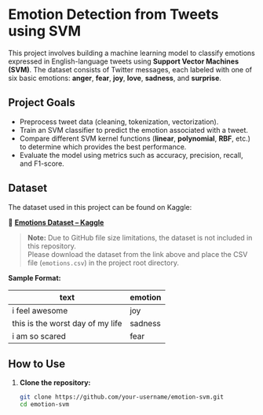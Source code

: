 # Emotion Detection from Tweets using SVM

This project involves building a machine learning model to classify emotions expressed in English-language tweets using **Support Vector Machines (SVM)**. The dataset consists of Twitter messages, each labeled with one of six basic emotions: **anger**, **fear**, **joy**, **love**, **sadness**, and **surprise**.

## Project Goals

- Preprocess tweet data (cleaning, tokenization, vectorization).
- Train an SVM classifier to predict the emotion associated with a tweet.
- Compare different SVM kernel functions (**linear**, **polynomial**, **RBF**, etc.) to determine which provides the best performance.
- Evaluate the model using metrics such as accuracy, precision, recall, and F1-score.

## Dataset

The dataset used in this project can be found on Kaggle:

🔗 **[Emotions Dataset – Kaggle](https://www.kaggle.com/datasets/bhavikjikadara/emotions-dataset)**

> **Note:** Due to GitHub file size limitations, the dataset is not included in this repository.  
> Please download the dataset from the link above and place the CSV file (`emotions.csv`) in the project root directory.

**Sample Format:**

| text                            | emotion   |
|----------------------------------|-----------|
| i feel awesome                   | joy       |
| this is the worst day of my life | sadness   |
| i am so scared                   | fear      |

## How to Use

1. **Clone the repository:**
   ```bash
   git clone https://github.com/your-username/emotion-svm.git
   cd emotion-svm
